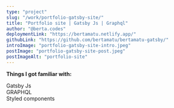 ```yaml
---
type: "project"
slug: "/work/portfolio-gatsby-site/"
title: "Portfolio site | Gatsby Js | Graphql"
author: "@berta.codes"
deploymentLink: "https://bertamatu.netlify.app/"
githubLink: "https://github.com/bertamatu/bertamatu-gatsby/"
introImage: "portfolio-gatsby-site-intro.jpeg"
postImage: "portfolio-gatsby-site-post.jpeg"
postImageAlt: "portfolio-site"
---
```


<b>Things I got familiar with:</b>

<div>Gatsby Js</div>
<div>GRAPHQL</div>
<div>Styled components</div>

